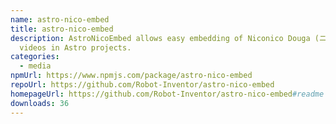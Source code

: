 ```yaml
---
name: astro-nico-embed
title: astro-nico-embed
description: AstroNicoEmbed allows easy embedding of Niconico Douga (ニコニコ動画)
  videos in Astro projects.
categories:
  - media
npmUrl: https://www.npmjs.com/package/astro-nico-embed
repoUrl: https://github.com/Robot-Inventor/astro-nico-embed
homepageUrl: https://github.com/Robot-Inventor/astro-nico-embed#readme
downloads: 36
---
```

